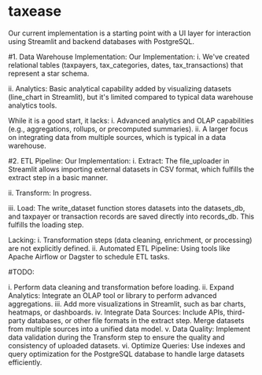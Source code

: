 # taxease

Our current implementation is a starting point with a UI layer for interaction using Streamlit and backend databases with PostgreSQL. 

#1. Data Warehouse Implementation:
Our Implementation:
  i. We've created relational tables (taxpayers, tax_categories, dates, tax_transactions) that represent a star schema.

  ii. Analytics: Basic analytical capability added by visualizing datasets (line_chart in Streamlit), but it's limited compared to typical data warehouse analytics tools.

  While it is a good start, it lacks:
  i. Advanced analytics and OLAP capabilities (e.g., aggregations, rollups, or precomputed summaries).
  ii. A larger focus on integrating data from multiple sources, which is typical in a data warehouse.


#2. ETL Pipeline:
Our Implementation:
  i. Extract: The file_uploader in Streamlit allows importing external datasets in CSV format, which fulfills the extract step in a basic manner.

  ii. Transform:
  In progress.

  iii. Load: The write_dataset function stores datasets into the datasets_db, and taxpayer or transaction records are saved directly into records_db. This fulfills the loading step.

  Lacking:
  i. Transformation steps (data cleaning, enrichment, or processing) are not explicitly defined.
  ii. Automated ETL Pipeline: Using tools like Apache Airflow or Dagster to schedule ETL tasks.



#TODO:
  
  i. Perform data cleaning and transformation before loading.
  ii. Expand Analytics: Integrate an OLAP tool or library to perform advanced aggregations.
  iii. Add more visualizations in Streamlit, such as bar charts, heatmaps, or dashboards.
  iv. Integrate Data Sources:
  Include APIs, third-party databases, or other file formats in the extract step.
  Merge datasets from multiple sources into a unified data model.
  v. Data Quality: Implement data validation during the Transform step to ensure the quality and consistency of uploaded datasets.
  vi. Optimize Queries:
  Use indexes and query optimization for the PostgreSQL database to handle large datasets efficiently.
